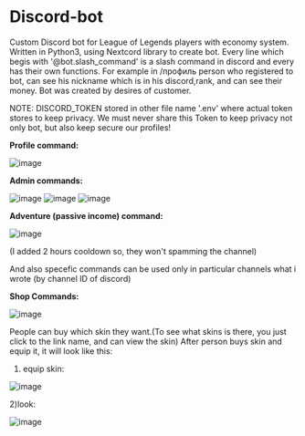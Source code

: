 # Discord-bot

Custom Discord bot for League of Legends players with economy system. Written in Python3, using Nextcord library to create bot. Every line which begis with '@bot.slash_command' is a slash command in discord and every has their own functions. For example in /профиль person who registered to bot, can see his nickname which is in his discord,rank, and can see their money. 
Bot was created by desires of customer.

NOTE: DISCORD_TOKEN stored in other file name '.env' where actual token stores to keep privacy. We must never share this Token to keep privacy not only bot, but also keep secure our profiles!

**Profile command:**

![image](https://github.com/agu-tmrv/Discord-bot/assets/138933725/7a9243ce-6b5a-4c20-b28d-f4c4245bc9ed)

**Admin commands:**

![image](https://github.com/agu-tmrv/Discord-bot/assets/138933725/645cdade-09a7-4be9-b27d-c024d36c1ba5)
![image](https://github.com/agu-tmrv/Discord-bot/assets/138933725/8a85be32-f5cd-4128-b79b-2f6e9fe60ab6)
![image](https://github.com/agu-tmrv/Discord-bot/assets/138933725/fd758be3-fc73-403b-a018-3149f5584b75)

**Adventure (passive income) command:**

![image](https://github.com/agu-tmrv/Discord-bot/assets/138933725/6c675826-1ce9-4e4e-a840-dd3904770fa9)

(I added 2 hours cooldown so, they won't spamming the channel)

And also specefic commands can be used only in particular channels what i wrote (by channel ID of discord)

 **Shop Commands:** 

![image](https://github.com/agu-tmrv/Discord-bot/assets/138933725/2a2cd2f7-c08c-4247-aeb9-a343ef0be211)

People can buy which skin they want.(To see what skins is there, you just click to the link name, and can view the skin) After person buys skin and equip it, it will look like this:

1) equip skin:
   
![image](https://github.com/agu-tmrv/Discord-bot/assets/138933725/f8c02e7e-f1d5-4e7c-802b-ea009965a2b6)

2)look:

![image](https://github.com/agu-tmrv/Discord-bot/assets/138933725/fa1ca7f7-68c3-47ad-972d-d2f6026dda10)
